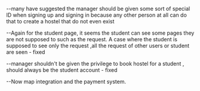 --many have suggested the manager should be given some sort of special ID when signing up and signing in because
any other person at all can do that to create a hostel that do not even exist

--Again for the student page, it seems the student can see some pages they are not supposed to such as the request.
A case where the student is supposed to see only the request ,all the request of other users or student are seen - fixed

--manager shouldn't be given the privilege to book hostel for a student , should always be the student account - fixed

--Now map integration and the payment system.